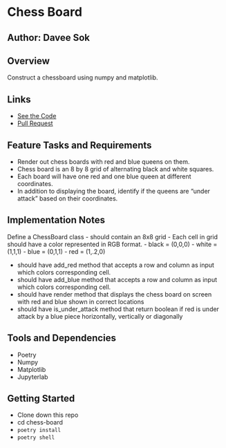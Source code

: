# Chess Board

## Author: Davee Sok

## Overview

Construct a chessboard using numpy and matplotlib.

## Links

- [See the Code](chess_board.ipynb)
- [Pull Request](https://github.com/daveeS987/chess-board/pull/1)

## Feature Tasks and Requirements

- Render out chess boards with red and blue queens on them.
- Chess board is an 8 by 8 grid of alternating black and white squares.
- Each board will have one red and one blue queen at different coordinates.
- In addition to displaying the board, identify if the queens are “under attack” based on their coordinates.

## Implementation Notes

Define a ChessBoard class - should contain an 8x8 grid - Each cell in grid should have a color represented in RGB format. - black = (0,0,0) - white = (1,1,1) - blue = (0,1,1) - red = (1,.2,0)

- should have add_red method that accepts a row and column as input which colors corresponding cell.
- should have add_blue method that accepts a row and column as input which colors corresponding cell.
- should have render method that displays the chess board on screen with red and blue shown in correct locations
- should have is_under_attack method that return boolean if red is under attack by a blue piece horizontally, vertically or diagonally

## Tools and Dependencies

- Poetry
- Numpy
- Matplotlib
- Jupyterlab

## Getting Started

- Clone down this repo
- cd chess-board
- `poetry install`
- `poetry shell`
